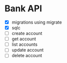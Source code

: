 # Bank API

* [X]  migrations using migrate
* [X]  sqlc
* [ ]  create account
* [ ]  get account
* [ ]  list accounts
* [ ]  update account
* [ ]  delete account
